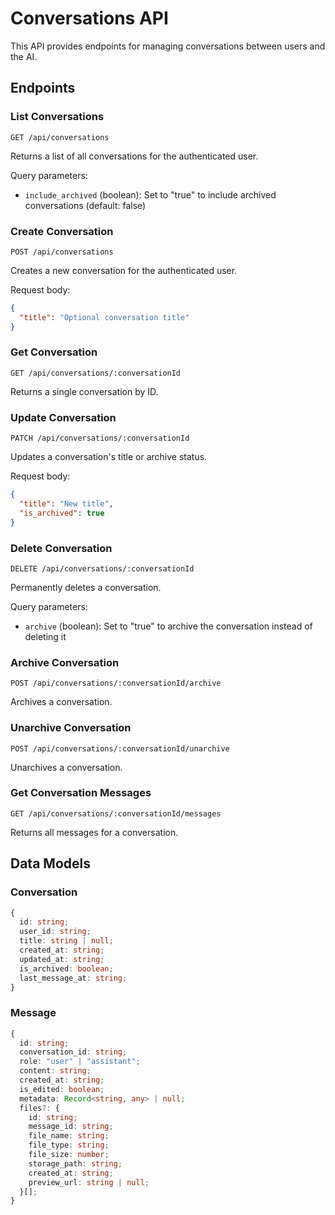 # Conversations API

This API provides endpoints for managing conversations between users and the AI.

## Endpoints

### List Conversations

```
GET /api/conversations
```

Returns a list of all conversations for the authenticated user.

Query parameters:
- `include_archived` (boolean): Set to "true" to include archived conversations (default: false)

### Create Conversation

```
POST /api/conversations
```

Creates a new conversation for the authenticated user.

Request body:
```json
{
  "title": "Optional conversation title"
}
```

### Get Conversation

```
GET /api/conversations/:conversationId
```

Returns a single conversation by ID.

### Update Conversation

```
PATCH /api/conversations/:conversationId
```

Updates a conversation's title or archive status.

Request body:
```json
{
  "title": "New title",
  "is_archived": true
}
```

### Delete Conversation

```
DELETE /api/conversations/:conversationId
```

Permanently deletes a conversation.

Query parameters:
- `archive` (boolean): Set to "true" to archive the conversation instead of deleting it

### Archive Conversation

```
POST /api/conversations/:conversationId/archive
```

Archives a conversation.

### Unarchive Conversation

```
POST /api/conversations/:conversationId/unarchive
```

Unarchives a conversation.

### Get Conversation Messages

```
GET /api/conversations/:conversationId/messages
```

Returns all messages for a conversation.

## Data Models

### Conversation

```typescript
{
  id: string;
  user_id: string;
  title: string | null;
  created_at: string;
  updated_at: string;
  is_archived: boolean;
  last_message_at: string;
}
```

### Message

```typescript
{
  id: string;
  conversation_id: string;
  role: "user" | "assistant";
  content: string;
  created_at: string;
  is_edited: boolean;
  metadata: Record<string, any> | null;
  files?: {
    id: string;
    message_id: string;
    file_name: string;
    file_type: string;
    file_size: number;
    storage_path: string;
    created_at: string;
    preview_url: string | null;
  }[];
}
``` 